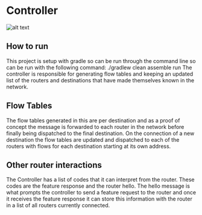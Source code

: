 # Controller

![alt text](https://www.homeofpoi.com/lessons_all/media/0-2839-air-traffic-control.jpg)

## How to run

This project is setup with gradle so can be run through the command line so can be run with the following command: 
  ./gradlew clean assemble run 
The controller is responsible for generating flow tables and keeping an updated list of the routers and destinations that 
have made themselves known in the network. 

## Flow Tables

The flow tables generated in this are per destination and as a proof of concept the message 
is forwarded to each router in the network before finally being dispatched to the final destination. 
On the connection of a new destination the flow tables are updated and dispatched to each of the routers with 
flows for each destination starting at its own address.

## Other router interactions

The Controller has a list of codes that it can interpret from the router. These codes are the feature response and the 
router hello. The hello message is what prompts the controller to send a feature request to the router and once it 
receives the feature response it can store this information with the router in a list of all routers currently connected.
